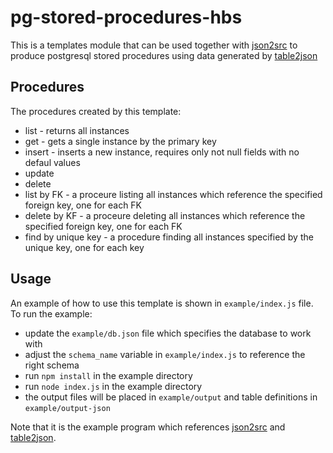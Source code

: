 ﻿# pg-stored-procedures-hbs
This is a templates module that can be used together with [json2src](https://github.com/jakubiszon/json2src)
to produce postgresql stored procedures using data generated by [table2json](https://github.com/jakubiszon/table2json)

## Procedures
The procedures created by this template:
 - list - returns all instances
 - get - gets a single instance by the primary key
 - insert - inserts a new instance, requires only not null fields with no defaul values
 - update
 - delete
 - list by FK - a proceure listing all instances which reference the specified foreign key, one for each FK
 - delete by KF - a proceure deleting all instances which reference the specified foreign key, one for each FK
 - find by unique key - a procedure finding all instances specified by the unique key, one for each key

## Usage
An example of how to use this template is shown in `example/index.js` file.
To run the example:
  - update the `example/db.json` file which specifies the database to work with
  - adjust the `schema_name` variable in `example/index.js` to reference the right schema
  - run `npm install` in the example directory
  - run `node index.js` in the example directory
  - the output files will be placed in `example/output` and table definitions in `example/output-json`

Note that it is the example program which references [json2src](https://github.com/jakubiszon/json2src) and [table2json](https://github.com/jakubiszon/table2json).
